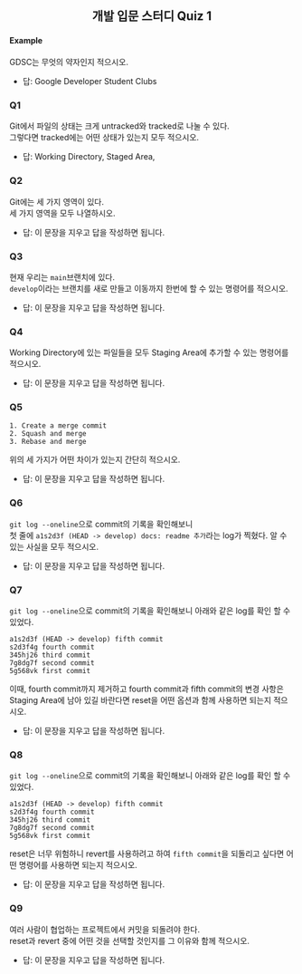 ## <p style="text-align:center;">개발 입문 스터디 Quiz 1</p>

#### Example

GDSC는 무엇의 약자인지 적으시오.

- 답: Google Developer Student Clubs

### Q1

Git에서 파일의 상태는 크게 untracked와 tracked로 나눌 수 있다.  
그렇다면 tracked에는 어떤 상태가 있는지 모두 적으시오.

- 답: Working Directory, Staged Area,

### Q2

Git에는 세 가지 영역이 있다.  
세 가지 영역을 모두 나열하시오.

- 답: 이 문장을 지우고 답을 작성하면 됩니다.

### Q3

현재 우리는 `main`브랜치에 있다.  
`develop`이라는 브랜치를 새로 만들고 이동까지 한번에 할 수 있는 명령어를 적으시오.

- 답: 이 문장을 지우고 답을 작성하면 됩니다.

### Q4

Working Directory에 있는 파일들을 모두 Staging Area에 추가할 수 있는 명령어를 적으시오.

- 답: 이 문장을 지우고 답을 작성하면 됩니다.

### Q5

```
1. Create a merge commit
2. Squash and merge
3. Rebase and merge
```

위의 세 가지가 어떤 차이가 있는지 간단히 적으시오.

- 답: 이 문장을 지우고 답을 작성하면 됩니다.

### Q6

`git log --oneline`으로 commit의 기록을 확인해보니  
첫 줄에 `a1s2d3f (HEAD -> develop) docs: readme 추가`라는 log가 찍혔다.
알 수 있는 사실을 모두 적으시오.

- 답: 이 문장을 지우고 답을 작성하면 됩니다.

### Q7

`git log --oneline`으로 commit의 기록을 확인해보니 아래와 같은 log를 확인 할 수 있었다.

```
a1s2d3f (HEAD -> develop) fifth commit
s2d3f4g fourth commit
345hj26 third commit
7g8dg7f second commit
5g568vk first commit
```

이때, fourth commit까지 제거하고 fourth commit과 fifth commit의 변경 사항은
Staging Area에 남아 있길 바란다면 reset을 어떤 옵션과 함께 사용하면 되는지 적으시오.

- 답: 이 문장을 지우고 답을 작성하면 됩니다.

### Q8

`git log --oneline`으로 commit의 기록을 확인해보니 아래와 같은 log를 확인 할 수 있었다.

```
a1s2d3f (HEAD -> develop) fifth commit
s2d3f4g fourth commit
345hj26 third commit
7g8dg7f second commit
5g568vk first commit
```

reset은 너무 위험하니 revert를 사용하려고 하여 `fifth commit`을 되돌리고 싶다면
어떤 명령어를 사용하면 되는지 적으시오.

- 답: 이 문장을 지우고 답을 작성하면 됩니다.

### Q9

여러 사람이 협업하는 프로젝트에서 커밋을 되돌려야 한다.  
reset과 revert 중에 어떤 것을 선택할 것인지를 그 이유와 함께 적으시오.

- 답: 이 문장을 지우고 답을 작성하면 됩니다.
